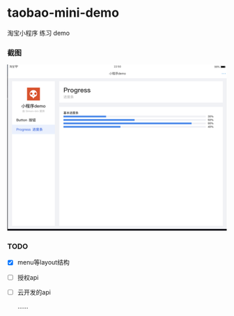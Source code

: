 # taobao-mini-demo

淘宝小程序 练习 demo

### 截图

![screenshot](./screenshot.png)



### TODO

- [x] menu等layout结构
- [ ] 授权api
- [ ] 云开发的api

  …...

